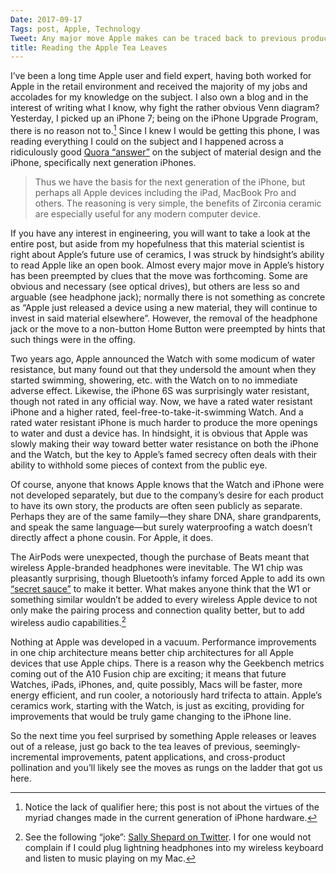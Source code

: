 ```yaml
---
Date: 2017-09-17
Tags: post, Apple, Technology
Tweet: Any major move Apple makes can be traced back to previous product improvements, in hindsight.
title: Reading the Apple Tea Leaves
---
```


I’ve been a long time Apple user and field expert, having both worked for Apple in the retail environment and received the majority of my jobs and accolades for my knowledge on the subject. I also own a blog and in the interest of writing what I know, why fight the rather obvious Venn diagram? Yesterday, I picked up an iPhone 7; being on the iPhone Upgrade Program, there is no reason not to.[^1] Since I knew I would be getting this phone, I was reading everything I could on the subject and I happened across a ridiculously good [Quora “answer”][1] on the subject of material design and the iPhone, specifically next generation iPhones.

> Thus we have the basis for the next generation of the iPhone, but perhaps all Apple devices including the iPad, MacBook Pro and others. The reasoning is very simple, the benefits of Zirconia ceramic are especially useful for any modern computer device.

If you have any interest in engineering, you will want to take a look at the entire post, but aside from my hopefulness that this material scientist is right about Apple’s future use of ceramics, I was struck by hindsight’s ability to read Apple like an open book. Almost every major move in Apple’s history has been preempted by clues that the move was forthcoming. Some are obvious and necessary (see optical drives), but others are less so and arguable (see headphone jack); normally there is not something as concrete as “Apple just released a device using a new material, they will continue to invest in said material elsewhere”. However, the removal of the headphone jack or the move to a non-button Home Button were preempted by hints that such things were in the offing.

Two years ago, Apple announced the Watch with some modicum of water resistance, but many found out that they undersold the amount when they started swimming, showering, etc. with the Watch on to no immediate adverse effect. Likewise, the iPhone 6S was surprisingly water resistant, though not rated in any official way. Now, we have a rated water resistant iPhone and a higher rated, feel-free-to-take-it-swimming Watch. And a rated water resistant iPhone is much harder to produce the more openings to water and dust a device has. In hindsight, it is obvious that Apple was slowly making their way toward better water resistance on both the iPhone and the Watch, but the key to Apple’s famed secrecy often deals with their ability to withhold some pieces of context from the public eye.

Of course, anyone that knows Apple knows that the Watch and iPhone were not developed separately, but due to the company’s desire for each product to have its own story, the products are often seen publicly as separate. Perhaps they are of the same family—they share DNA, share grandparents, and speak the same language—but surely waterproofing a watch doesn’t directly affect a phone cousin. For Apple, it does.

The AirPods were unexpected, though the purchase of Beats meant that wireless Apple-branded headphones were inevitable. The W1 chip was pleasantly surprising, though Bluetooth’s infamy forced Apple to add its own [“secret sauce”][2] to make it better. What makes anyone think that the W1 or something similar wouldn’t be added to every wireless Apple device to not only make the pairing process and connection quality better, but to add wireless audio capabilities.[^2]

Nothing at Apple was developed in a vacuum. Performance improvements in one chip architecture means better chip architectures for all Apple devices that use Apple chips. There is a reason why the Geekbench metrics coming out of the A10 Fusion chip are exciting; it means that future Watches, iPads, iPhones, and, quite possibly, Macs will be faster, more energy efficient, and run cooler, a notoriously hard trifecta to attain. Apple’s ceramics work, starting with the Watch, is just as exciting, providing for improvements that would be truly game changing to the iPhone line.

So the next time you feel surprised by something Apple releases or leaves out of a release, just go back to the tea leaves of previous, seemingly-incremental improvements, patent applications, and cross-product pollination and you’ll likely see the moves as rungs on the ladder that got us here. 

[^1]:	Notice the lack of qualifier here; this post is not about the virtues of the myriad changes made in the current generation of iPhone hardware.

[^2]:	See the following “joke”: [Sally Shepard on Twitter][3]. I for one would not complain if I could plug lightning headphones into my wireless keyboard and listen to music playing on my Mac.

[1]:	https://www.quora.com/What-will-the-iPhone-8-be-made-of
[2]:	https://www.buzzfeed.com/johnpaczkowski/inside-iphone-7-why-apple-killed-the-headphone-jack
[3]:	https://twitter.com/mostgood/status/776767255925383169